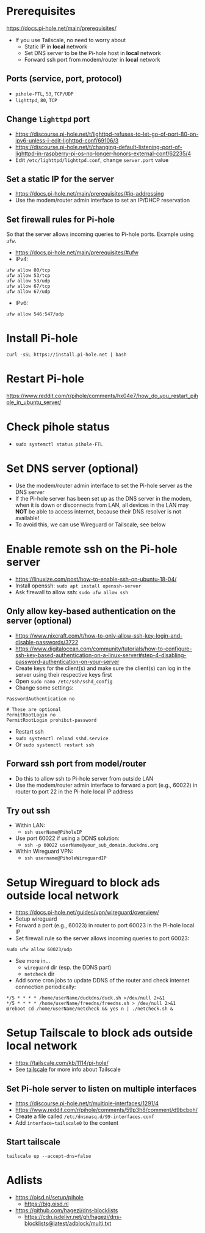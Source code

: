 # Prerequisites
https://docs.pi-hole.net/main/prerequisites/
- If you use Tailscale, no need to worry about
    - Static IP in **local** network
    - Set DNS server to be the Pi-hole host in **local** network
    - Forward ssh port from modem/router in **local** network
## Ports (service, port, protocol)
- `pihole-FTL`, `53`, `TCP/UDP`
- `lighttpd`, `80`, `TCP`
## Change `lighttpd` port
- https://discourse.pi-hole.net/t/lighttpd-refuses-to-let-go-of-port-80-on-ipv6-unless-i-edit-lighttpd-conf/69106/3
- https://discourse.pi-hole.net/t/changing-default-listening-port-of-lighttpd-in-raspberry-pi-os-no-longer-honors-external-conf/62235/4
- Edit `/etc/lighttpd/lighttpd.conf`, change `server.port` value
## Set a static IP for the server
- https://docs.pi-hole.net/main/prerequisites/#ip-addressing
- Use the modem/router admin interface to set an IP/DHCP reservation
## Set firewall rules for Pi-hole
So that the server allows incoming queries to Pi-hole ports. Example using `ufw`.
- https://docs.pi-hole.net/main/prerequisites/#ufw
- IPv4:
```
ufw allow 80/tcp
ufw allow 53/tcp
ufw allow 53/udp
ufw allow 67/tcp
ufw allow 67/udp
```
- IPv6:
```
ufw allow 546:547/udp
```

# Install Pi-hole
`curl -sSL https://install.pi-hole.net | bash`

# Restart Pi-hole
https://www.reddit.com/r/pihole/comments/hx04e7/how_do_you_restart_pihole_in_ubuntu_server/

# Check pihole status
- `sudo systemctl status pihole-FTL`

# Set DNS server (optional)
- Use the modem/router admin interface to set the Pi-hole server as the DNS server
- If the Pi-hole server has been set up as the DNS server in the modem, when it is down or disconnects from LAN, all devices in the LAN may **NOT** be able to access internet, because their DNS resolver is not available!
- To avoid this, we can use Wireguard or Tailscale, see below

# Enable remote ssh on the Pi-hole server
- https://linuxize.com/post/how-to-enable-ssh-on-ubuntu-18-04/
- Install openssh: `sudo apt install openssh-server`
- Ask firewall to allow ssh: `sudo ufw allow ssh`
## Only allow key-based authentication on the server (optional)
- https://www.nixcraft.com/t/how-to-only-allow-ssh-key-login-and-disable-passwords/3722
- https://www.digitalocean.com/community/tutorials/how-to-configure-ssh-key-based-authentication-on-a-linux-server#step-4-disabling-password-authentication-on-your-server
- Create keys for the client(s) and make sure the client(s) can log in the server using their respective keys first
- Open `sudo nano /etc/ssh/sshd_config`
- Change some settings:
```
PasswordAuthentication no

# These are optional
PermitRootLogin no
PermitRootLogin prohibit-password
```
- Restart ssh
- `sudo systemctl reload sshd.service`
- Or `sudo systemctl restart ssh`
## Forward ssh port from model/router
- Do this to allow ssh to Pi-hole server from outside LAN
- Use the modem/router admin interface to forward a port (e.g., 60022) in router to port 22 in the Pi-hole local IP address
## Try out ssh
- Within LAN:
    - `ssh userName@PiholeIP`
- Use port 60022 if using a DDNS solution:
    - `ssh -p 60022 userName@your_sub_domain.duckdns.org`
- Within Wireguard VPN:
    - `ssh username@PiholeWireguardIP`

# Setup Wireguard to block ads outside local network
- https://docs.pi-hole.net/guides/vpn/wireguard/overview/
- Setup wireguard
- Forward a port (e.g., 60023) in router to port 60023 in the Pi-hole local IP
- Set firewall rule so the server allows incoming queries to port 60023:
```
sudo ufw allow 60023/udp
```
- See more in...
    - `wireguard` dir (esp. the DDNS part)
    - `netcheck` dir
- Add some cron jobs to update DDNS of the router and check internet connection periodically:
```
*/5 * * * * /home/userName/duckdns/duck.sh >/dev/null 2>&1
*/5 * * * * /home/userName/freedns/freedns.sh > /dev/null 2>&1
@reboot cd /home/userName/netcheck && yes n | ./netcheck.sh &
```

# Setup Tailscale to block ads outside local network
- https://tailscale.com/kb/1114/pi-hole/
- See [tailscale](../tailscale/README.md) for more info about Tailscale
## Set Pi-hole server to listen on multiple interfaces
- https://discourse.pi-hole.net/t/multiple-interfaces/1291/4
- https://www.reddit.com/r/pihole/comments/59p3h8/comment/d9bcboh/
- Create a file called `/etc/dnsmasq.d/99-interfaces.conf`
- Add `interface=tailscale0` to the content
## Start tailscale
`tailscale up --accept-dns=false`

# Adlists
- https://oisd.nl/setup/pihole
    - https://big.oisd.nl
- https://github.com/hagezi/dns-blocklists
    - https://cdn.jsdelivr.net/gh/hagezi/dns-blocklists@latest/adblock/multi.txt
